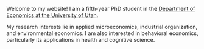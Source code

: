 Welcome to my website!
I am a fifth-year PhD student in the [Department of Economics at the University of Utah](https://www.econ.utah.edu/).

My research interests lie in applied microeconomics, industrial organization, and environmental economics. I am also interested in behavioral economics, particularly its applications in health and cognitive science.

